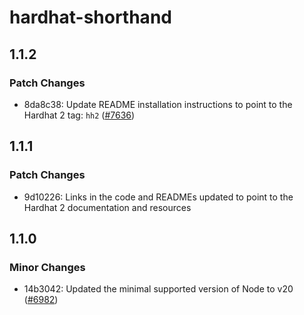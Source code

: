 # hardhat-shorthand

## 1.1.2

### Patch Changes

- 8da8c38: Update README installation instructions to point to the Hardhat 2 tag: `hh2` ([#7636](https://github.com/NomicFoundation/hardhat/pull/7636))

## 1.1.1

### Patch Changes

- 9d10226: Links in the code and READMEs updated to point to the Hardhat 2 documentation and resources

## 1.1.0

### Minor Changes

- 14b3042: Updated the minimal supported version of Node to v20 ([#6982](https://github.com/NomicFoundation/hardhat/pull/6982))
